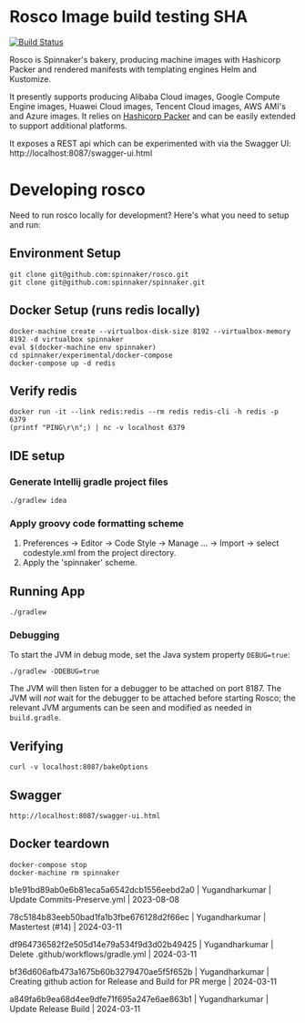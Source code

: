 Rosco Image build testing SHA
===== 
[![Build Status](https://api.travis-ci.org/spinnaker/rosco.svg?branch=master)](https://travis-ci.org/spinnaker/rosco)

Rosco is Spinnaker's bakery, producing machine images with Hashicorp Packer and rendered manifests with templating engines Helm and Kustomize.

It presently supports producing Alibaba Cloud images, Google Compute Engine images, Huawei Cloud images, Tencent Cloud images, AWS AMI's and Azure images. It relies on [Hashicorp Packer](https://www.packer.io/) and can be easily extended to support additional platforms.

It exposes a REST api which can be experimented with via the Swagger UI: http://localhost:8087/swagger-ui.html

# Developing rosco

Need to run rosco locally for development? Here's what you need to setup and run:

## Environment Setup
```
git clone git@github.com:spinnaker/rosco.git
git clone git@github.com:spinnaker/spinnaker.git
```

## Docker Setup (runs redis locally)
```
docker-machine create --virtualbox-disk-size 8192 --virtualbox-memory 8192 -d virtualbox spinnaker
eval $(docker-machine env spinnaker)
cd spinnaker/experimental/docker-compose
docker-compose up -d redis
```

## Verify redis
```
docker run -it --link redis:redis --rm redis redis-cli -h redis -p 6379
(printf "PING\r\n";) | nc -v localhost 6379
```

## IDE setup

### Generate Intellij gradle project files
```
./gradlew idea
```

### Apply groovy code formatting scheme

1) Preferences -> Editor -> Code Style -> Manage ... -> Import -> select codestyle.xml from the project directory.
2) Apply the 'spinnaker' scheme.

## Running App
```
./gradlew
```

### Debugging

To start the JVM in debug mode, set the Java system property `DEBUG=true`:
```
./gradlew -DDEBUG=true
```

The JVM will then listen for a debugger to be attached on port 8187.  The JVM will _not_ wait for the debugger
to be attached before starting Rosco; the relevant JVM arguments can be seen and modified as needed in `build.gradle`.

## Verifying
```
curl -v localhost:8087/bakeOptions
```

## Swagger
```
http://localhost:8087/swagger-ui.html
```

## Docker teardown
```
docker-compose stop
docker-machine rm spinnaker
```



b1e91bd89ab0e6b81eca5a6542dcb1556eebd2a0 | Yugandharkumar | Update Commits-Preserve.yml | 2023-08-08 



78c5184b83eeb50bad1fa1b3fbe676128d2f66ec | Yugandharkumar | Mastertest (#14) | 2024-03-11 


df964736582f2e505d14e79a534f9d3d02b49425 | Yugandharkumar | Delete .github/workflows/gradle.yml | 2024-03-11 


bf36d606afb473a1675b60b3279470ae5f5f652b | Yugandharkumar | Creating github action for Release and Build  for PR merge | 2024-03-11 


a849fa6b9ea68d4ee9dfe71f695a247e6ae863b1 | Yugandharkumar | Update Release Build | 2024-03-11 